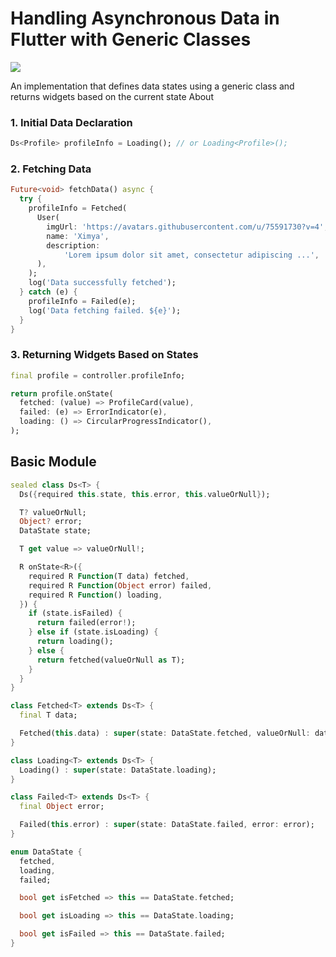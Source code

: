 # Handling Asynchronous Data in Flutter with Generic Classes

![](https://velog.velcdn.com/images/ximya_hf/post/2bfbe6c3-bff8-43b1-b086-992d0123ce8e/image.png)

An implementation that defines data states using a generic class and returns widgets based on the current state
About



### 1. Initial Data Declaration

```dart
Ds<Profile> profileInfo = Loading(); // or Loading<Profile>();
```

### 2. Fetching Data
```dart
Future<void> fetchData() async {  
  try {  
    profileInfo = Fetched(  
      User(  
        imgUrl: 'https://avatars.githubusercontent.com/u/75591730?v=4',  
        name: 'Ximya',  
        description:  
            'Lorem ipsum dolor sit amet, consectetur adipiscing ...',  
      ),  
    ); 
    log('Data successfully fetched');  
  } catch (e) {  
    profileInfo = Failed(e);  
    log('Data fetching failed. ${e}');  
  }  
}
```

### 3. Returning Widgets Based on States
```dart
final profile = controller.profileInfo;

return profile.onState(  
  fetched: (value) => ProfileCard(value),  
  failed: (e) => ErrorIndicator(e),  
  loading: () => CircularProgressIndicator(),  
);
```


## Basic Module

```dart
sealed class Ds<T> {
  Ds({required this.state, this.error, this.valueOrNull});

  T? valueOrNull;
  Object? error;
  DataState state;

  T get value => valueOrNull!;

  R onState<R>({
    required R Function(T data) fetched,
    required R Function(Object error) failed,
    required R Function() loading,
  }) {
    if (state.isFailed) {
      return failed(error!);
    } else if (state.isLoading) {
      return loading();
    } else {
      return fetched(valueOrNull as T);
    }
  }
}

class Fetched<T> extends Ds<T> {
  final T data;

  Fetched(this.data) : super(state: DataState.fetched, valueOrNull: data);
}

class Loading<T> extends Ds<T> {
  Loading() : super(state: DataState.loading);
}

class Failed<T> extends Ds<T> {
  final Object error;

  Failed(this.error) : super(state: DataState.failed, error: error);
}

enum DataState {
  fetched,
  loading,
  failed;

  bool get isFetched => this == DataState.fetched;

  bool get isLoading => this == DataState.loading;

  bool get isFailed => this == DataState.failed;
}

```

